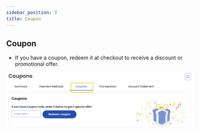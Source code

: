 ```yaml
---
sidebar_position: 3
title: Coupon
---
```


## Coupon

- If you have a coupon, redeem it at checkout to receive a discount or promotional offer.

![Coupon](images/coupon.png)